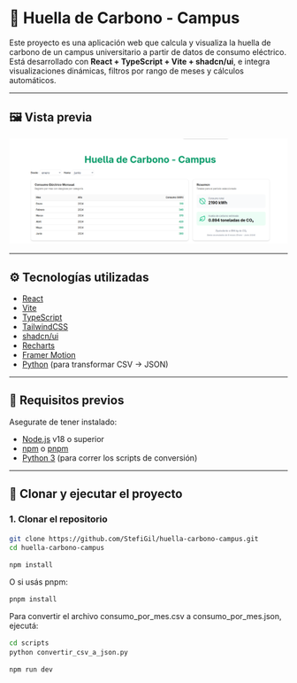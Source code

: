 # 🌱 Huella de Carbono - Campus

Este proyecto es una aplicación web que calcula y visualiza la huella de carbono de un campus universitario a partir de datos de consumo eléctrico. Está desarrollado con **React + TypeScript + Vite + shadcn/ui**, e integra visualizaciones dinámicas, filtros por rango de meses y cálculos automáticos.

---

## 🖼️ Vista previa

![screenshot](./public/preview.png) <!-- opcional si querés agregar una captura -->

---

## ⚙️ Tecnologías utilizadas

- [React](https://reactjs.org/)
- [Vite](https://vitejs.dev/)
- [TypeScript](https://www.typescriptlang.org/)
- [TailwindCSS](https://tailwindcss.com/)
- [shadcn/ui](https://ui.shadcn.com/)
- [Recharts](https://recharts.org/)
- [Framer Motion](https://www.framer.com/motion/)
- [Python](https://www.python.org/) (para transformar CSV → JSON)
---

## 🚀 Requisitos previos

Asegurate de tener instalado:

- [Node.js](https://nodejs.org/) v18 o superior
- [npm](https://www.npmjs.com/) o [pnpm](https://pnpm.io/)
- [Python 3](https://www.python.org/) (para correr los scripts de conversión)

---

## 🧰 Clonar y ejecutar el proyecto

### 1. Clonar el repositorio

```bash
git clone https://github.com/StefiGil/huella-carbono-campus.git
cd huella-carbono-campus
```
```bash
npm install
```
O si usás pnpm:
```bash
pnpm install
```
Para convertir el archivo consumo_por_mes.csv a consumo_por_mes.json, ejecutá:
```bash
cd scripts
python convertir_csv_a_json.py
```
```bash
npm run dev
```



